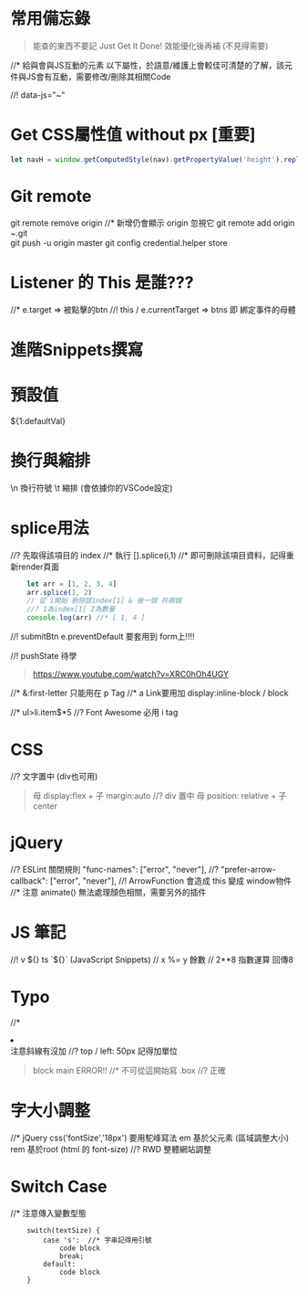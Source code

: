 # 常用備忘錄
> 能查的東西不要記
> Just Get It Done!
> 效能優化後再補 (不見得需要)

//* 給與會與JS互動的元素 以下屬性，於語意/維護上會較佳可清楚的了解，該元件與JS會有互動，需要修改/刪除其相關Code

//! data-js="~" 

# Get CSS屬性值 without px [重要]
```js
let navH = window.getComputedStyle(nav).getPropertyValue('height').replace(/[^-\d\.]/g, '')

```

# Git remote
git remote remove origin
//* 新增仍會顯示 origin 忽視它
git remote add origin ~.git  
git push -u origin master
git config credential.helper store 


# Listener 的 This 是誰???
//* e.target => 被點擊的btn
//! this / e.currentTarget => btns 即 綁定事件的母體  

# 進階Snippets撰寫
# 預設值
${1:defaultVal}
# 換行與縮排
\n 換行符號
\t 縮排 (會依據你的VSCode設定)



# splice用法
//? 先取得該項目的 index
//* 執行 [].splice(i,1)
//* 即可刪除該項目資料，記得重新render頁面
```js
    let arr = [1, 2, 3, 4]
    arr.splice(1, 2) 
    // 從 1開始 刪除該index[1] & 後一個 共兩個
    //? 1為index[1] 2為數量
    console.log(arr) //* [ 1, 4 ]
```
























//! submitBtn e.preventDefault 要套用到 form上!!!!

//! pushState 待學
> https://www.youtube.com/watch?v=XRC0hOh4UGY

//* &:first-letter 只能用在 p Tag
//* a Link要用加 display:inline-block / block

//*  ul>li.item$*5
//? Font Awesome 必用 i tag

# CSS
//? 文字置中 (div也可用)
> 母 display:flex + 子 margin:auto
//? div 置中
> 母 position: relative + 子 center

# jQuery
//? ESLint 關閉規則 "func-names": ["error", "never"],
//? "prefer-arrow-callback": ["error", "never"],
//! ArrowFunction 會造成 this 變成 window物件
//* 注意 animate() 無法處理顏色相關，需要另外的插件


# JS 筆記
//! v ${}  ts `${}` (JavaScript Snippets)
// x %= y 餘數 // 2**8 指數運算 回傳8


# Typo
//* <li> </li> 注意斜線有沒加
//? top / left: 50px 記得加單位
> block main
> ERROR!! //* 不可從這開始寫
>    .box //? 正確

# 字大小調整
//* jQuery css('fontSize','18px')  要用駝峰寫法
em 基於父元素 (區域調整大小)
rem 基於root (html 的 font-size) //? RWD 整體網站調整

# Switch Case
//* 注意傳入變數型態
```
    switch(textSize) {
        case 's':  //* 字串記得用引號
            code block
            break;
        default:
            code block
    }
```